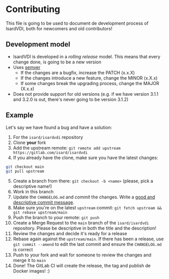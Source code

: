 # Contributing

This file is going to be used to document de development process of IsardVDI, both for newcomers and old contributors!

## Development model

- IsardVDI is developed in a *rolling release* model. This means that every change done, is going to be a new version
- Uses [semver](https://semver.org/)
  + If the changes are a bugfix, increase the PATCH (x.x.X)
  + If the changes introduce a new feature, change the MINOR (x.X.x)
  + If some changes break the upgrading process, change the MAJOR (X.x.x)
- Does not provide support for old versions (e.g. if we have version 3.1.1 and 3.2.0 is out, there's never going to be version 3.1.2)

## Example

Let's say we have found a bug and have a solution:

1. For the `isard/isardvdi` repository
2. Clone **your** fork
3. Add the upstream remote: `git remote add upstream https://gitlab.com/isard/isardvdi`
4. If you already have the clone, make sure you have the latest changes:

```sh
git checkout main
git pull upstream
```

5. Create a branch from there: `git checkout -b <name>` (please, pick a descriptive name!)
6. Work in this branch
7. Update the `CHANGELOG.md` and *commit* the changes. Write a [good and descriptive commit message](https://www.freecodecamp.org/news/writing-good-commit-messages-a-practical-guide/).
8. Make sure you're on the latest `upstream` commit: `git fetch upstream && git rebase upstream/main`
8. Push the branch to your remote: `git push`
9. Create a Merge Request to the `main` branch of the `isard/isardvdi` repository. Please be descriptive in both the title and the description!
10. Review the changes and decide it's ready for a release
11. Rebase again against the `upstream/main`. If there has been a release, use `git commit --amend` to edit the last commit and ensure the `CHANGELOG.md` is correct
12. Push to your fork and wait for someone to review the changes and merge it to `main`
13. Done! The GitLab CI will create the release, the tag and publish de Docker images! :)
